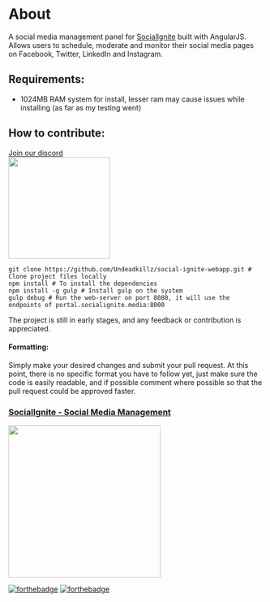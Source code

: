 # About
A social media management panel for [SocialIgnite](https://socialignite.media) built with AngularJS. Allows users to schedule, moderate and monitor their social media pages on Facebook, Twitter, LinkedIn and Instagram.


## Requirements:
- 1024MB RAM system for install, lesser ram may cause issues while installing (as far as my testing went)

## How to contribute:
<a href="https://discord.gg/jnravke">
Join our discord<br>
<img src="https://socialignite.media/wp-content/uploads/2018/04/github_discord_logo.png" data-canonical-src="https://socialignite.media/wp-content/uploads/2018/04/github_discord_logo.png" width="200" height="auto" /></a>


~~~
git clone https://github.com/Undeadkillz/social-ignite-webapp.git # Clone project files locally
npm install # To install the dependencies
npm install -g gulp # Install gulp on the system
gulp debug # Run the web-server on port 8080, it will use the endpoints of portal.socialignite.media:8000
~~~

The project is still in early stages, and any feedback or contribution is appreciated.

#### Formatting:
Simply make your desired changes and submit your pull request. At this point, there is no specific format you have to follow yet, just make sure the code is easily readable, and if possible comment where possible so that the pull request could be approved faster.



### [SocialIgnite - Social Media Management](https://socialignite.media)
<a href="https://discord.gg/jnravke"><img src="https://socialignite.media/wp-content/uploads/2018/04/github_socialignite_logo.png" data-canonical-src="https://socialignite.media/wp-content/uploads/2018/04/github_socialignite_logo.png" width="300" height="auto" /></a>

[![forthebadge](http://forthebadge.com/images/badges/uses-js.svg)](http://forthebadge.com)
[![forthebadge](http://forthebadge.com/images/badges/built-with-love.svg)](http://forthebadge.com)